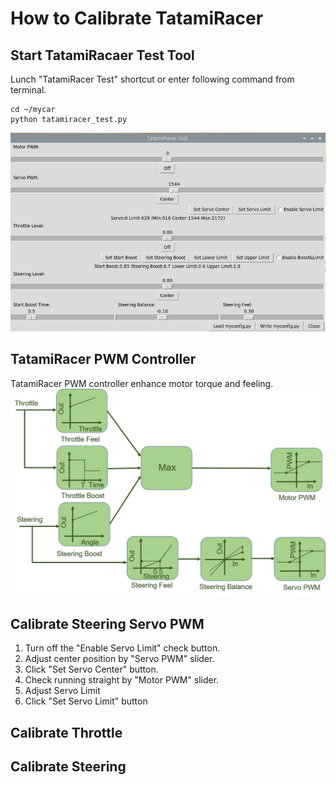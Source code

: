 # How to Calibrate TatamiRacer

## Start TatamiRacaer Test Tool  
Lunch "TatamiRacer Test" shortcut or enter following command from terminal.
~~~
cd ~/mycar
python tatamiracer_test.py
~~~

<img src="../img/tatamiracer_test.jpg" alt="" title="" width="640" height="">

## TatamiRacer PWM Controller
TatamiRacer PWM controller enhance motor torque and feeling.
<img src="../img/TatamiRacer_Controller.jpg" alt="" title="" width="640" height="">


## Calibrate Steering Servo PWM
1. Turn off the "Enable Servo Limit" check button.
2. Adjust center position by "Servo PWM" slider.
3. Click "Set Servo Center" button.
4. Check running straight by "Motor PWM" slider.
5. Adjust Servo Limit
6. Click "Set Servo Limit" button

## Calibrate Throttle

## Calibrate Steering






